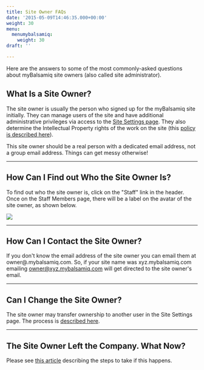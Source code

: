 ```yaml
---
title: Site Owner FAQs
date: '2015-05-09T14:46:35.000+00:00'
weight: 30
menu:
  menumybalsamiq:
    weight: 30
draft: ''

---
```


Here are the answers to some of the most commonly-asked questions about myBalsamiq site owners (also called site administrator).

## What Is a Site Owner?

The site owner is usually the person who signed up for the myBalsamiq site initially. They can manage users of the site and have additional administrative privileges via access to the [Site Settings page](https://docs.balsamiq.com/mybalsamiq/sitesettings/). They also determine the Intellectual Property rights of the work on the site (this [policy is described here](https://docs.balsamiq.com/mybalsamiq/tos/#who-owns-the-ip-of-my-wireframes-and-assets)).

This site owner should be a real person with a dedicated email address, not a group email address. Things can get messy otherwise!

* * *

## How Can I Find out Who the Site Owner Is?

To find out who the site owner is, click on the "Staff" link in the header. Once on the Staff Members page, there will be a label on the avatar of the site owner, as shown below.

![](https://media.balsamiq.com/img/support/docs/myb/site-owner.png)

* * *

## How Can I Contact the Site Owner?

If you don't know the email address of the site owner you can email them at owner@<your mybalsamiq subdomain>.mybalsamiq.com. So, if your site name was xyz.mybalsamiq.com emailing owner@xyz.mybalsamiq.com will get directed to the site owner's email.

* * *

## Can I Change the Site Owner?

The site owner may transfer ownership to another user in the Site Settings page. The process is [described here](https://docs.balsamiq.com/mybalsamiq/sitesettings/#administration).

* * *

## The Site Owner Left the Company. What Now?

Please see [this article](/mybalsamiq/siteownerleft/) describing the steps to take if this happens.
